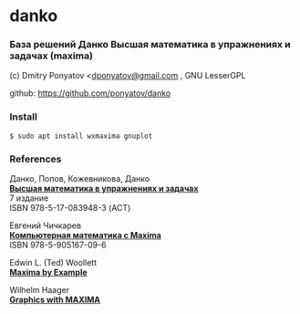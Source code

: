 # danko
### База решений Данко Высшая математика в упражнениях и задачах (maxima)

(c) Dmitry Ponyatov <<dponyatov@gmail.com> , GNU LesserGPL

github: https://github.com/ponyatov/danko

### Install

```
$ sudo apt install wxmaxima gnuplot
```

### References

Данко, Попов, Кожевникова, Данко
<br>
__[Высшая математика в упражнениях и задачах](https://www.ozon.ru/context/detail/id/27550427/)__
<br>
7 издание
<br>
ISBN 978-5-17-083948-3 (АСТ)

Евгений Чичкарев
<br>
__[Компьютерная математика с Maxima](https://www.altlinux.org/Images/0/0b/MaximaBook.pdf)__
<br>
ISBN 978-5-905167-09-6

Edwin L. (Ted) Woollett
<br>
__[Maxima by Example](https://web.csulb.edu/~woollett/)__

Wilhelm Haager
<br>
__[Graphics with MAXIMA](http://www.austromath.at/daten/maxima/zusatz/Graphics_with_Maxima.pdf)__

<br>
<br>
<br>

